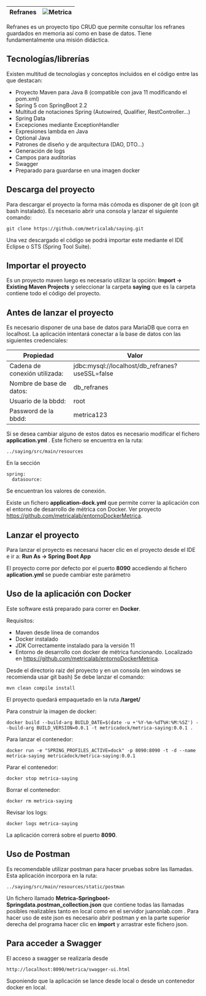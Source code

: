 
|Refranes | ![Metrica](https://github.com/metricalab/refranes/blob/master/src/main/resources/static/metricaLogo.jpg) |
|-------|--------|

Refranes es un proyecto tipo CRUD que permite consultar los refranes guardados en memoria así como en base de datos. Tiene fundamentalmente una misión didáctica. 

## Tecnologías/librerías

Existen multitud de tecnologías y conceptos incluidos en el código entre las que destacan:

 * Proyecto Maven para Java 8 (compatible con java 11 modificando el pom.xml)
 * Spring 5 con SpringBoot 2.2
 * Multitud de notaciones Spring (Autowired, Qualifier, RestController...)
 * Spring Data
 * Excepciones mediante ExceptionHandler
 * Expresiones lambda en Java
 * Optional Java
 * Patrones de diseño y de arquitectura (DAO, DTO...)
 * Generación de logs
 * Campos para auditorías
 * Swagger
 * Preparado para guardarse en una imagen docker

## Descarga del proyecto

Para descargar el proyecto la forma más cómoda es disponer de git (con git bash instalado). Es necesario abrir una consola y lanzar el siguiente comando:

```
git clone https://github.com/metricalab/saying.git
```

Una vez descargado el código se podrá importar este mediante el IDE Eclipse o STS (Spring Tool Suite). 

## Importar el proyecto

Es un proyecto maven luego es necesario utilizar la opción: **Import -> Existing Maven Projects** y seleccionar la carpeta **saying** que es la carpeta contiene todo el código del proyecto.

## Antes de lanzar el proyecto

Es necesario disponer de una base de datos para MariaDB que corra en localhost. La aplicación intentará conectar a la base de datos con las siguientes credenciales: 

| Propiedad | Valor |
|-------------------------------|-------------------------------------------------|
| Cadena de conexión utilizada: | jdbc:mysql://localhost/db_refranes?useSSL=false |
| Nombre de base de datos:      | db_refranes                                     |
| Usuario de la bbdd:           | root                                            |
| Password de la bbdd:          | metrica123                                      |

Si se desea cambiar alguno de estos datos es necesario modificar el fichero **application.yml** . Este fichero se encuentra en la ruta:
```
../saying/src/main/resources
```
En la sección
```
spring:
  datasource:
```
Se encuentran los valores de conexión.

Existe un fichero **application-dock.yml** que permite correr la aplicación con el entorno de desarrollo de métrica con Docker. Ver proyecto https://github.com/metricalab/entornoDockerMetrica.

## Lanzar el proyecto

Para lanzar el proyecto es necesarui hacer clic en el proyecto desde el IDE e ir a: **Run As -> Spring Boot App**

El proyecto corre por defecto por el puerto **8090** accediendo al fichero **aplication.yml** se puede cambiar este parámetro

## Uso de la aplicación con Docker

Este software está preparado para correr en **Docker**. 

Requisitos:
- Maven desde línea de comandos
- Docker instalado
- JDK Correctamente instalado para la versión 11
- Entorno de desarrollo con docker de métrica funcionando. Localizado en https://github.com/metricalab/entornoDockerMetrica.

Desde el directorio raiz del proyecto y en un consola (en windows se recomienda usar git bash) Se debe lanzar el comando:

```
mvn clean compile install
```

El proyecto quedará empaquetado en la ruta **/target/**

Para construir la imagen de docker:

```
docker build --build-arg BUILD_DATE=$(date -u +'%Y-%m-%dT%H:%M:%SZ') --build-arg BUILD_VERSION=0.0.1 -t metricadock/metrica-saying:0.0.1 .
```

Para lanzar el contenedor:

```
docker run -e "SPRING_PROFILES_ACTIVE=dock" -p 8090:8090 -t -d --name metrica-saying metricadock/metrica-saying:0.0.1
```

Parar el contenedor:

```
docker stop metrica-saying
```

Borrar el contenedor:

```
docker rm metrica-saying
```

Revisar los logs:

```
docker logs metrica-saying
```

La aplicación correrá sobre el puerto **8090**.

## Uso de Postman

Es recomendable utilizar postman para hacer pruebas sobre las llamadas. Esta aplicación incorpora en la ruta:

```
../saying/src/main/resources/static/postman
```

Un fichero llamado **Metrica-Springboot-Springdata.postman_collection.json** que contiene todas las llamadas posibles realizables tanto en local como en el servidor juanonlab.com . Para hacer uso de este json es necesario abrir postman y en la parte superior derecha del programa hacer clic en **import** y arrastrar este fichero json.

## Para acceder a Swagger

El acceso a swagger se realizaría desde

```
http://localhost:8090/metrica/swagger-ui.html
```

Suponiendo que la aplicación se lance desde local o desde un contenedor docker en local.


